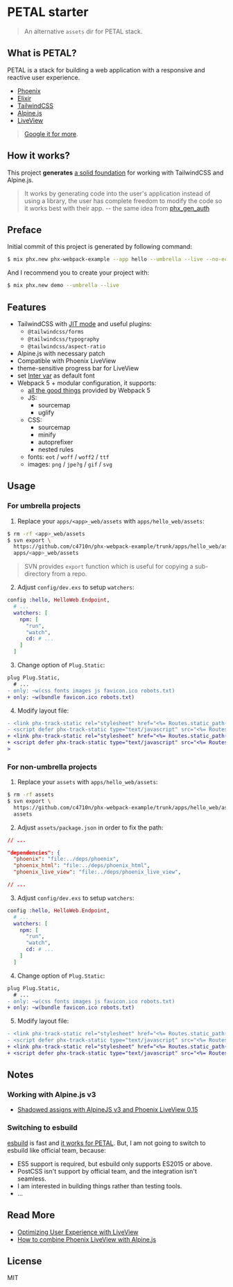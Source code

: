 # PETAL starter

> An alternative `assets` dir for PETAL stack.

## What is PETAL?

PETAL is a stack for building a web application with a responsive and reactive user experience.

- [Phoenix](https://www.phoenixframework.org/)
- [Elixir](https://elixir-lang.org/)
- [TailwindCSS](https://tailwindcss.com/)
- [Alpine.js](https://github.com/alpinejs/alpine)
- [LiveView](https://hexdocs.pm/phoenix_live_view)

> [Google it for more](https://www.google.com/search?q=petal+stack).

## How it works?

This project **generates** [a solid foundation](https://github.com/c4710n/phx-webpack-example/tree/master/apps/hello_web/assets) for working with TailwindCSS and Alpine.js.

> It works by generating code into the user's application instead of using a library, the user has complete freedom to modify the code so it works best with their app.
> -- the same idea from [phx_gen_auth](https://github.com/aaronrenner/phx_gen_auth)

## Preface

Initial commit of this project is generated by following command:

```sh
$ mix phx.new phx-webpack-example --app hello --umbrella --live --no-ecto
```

And I recommend you to create your project with:

```sh
$ mix phx.new demo --umbrella --live
```

## Features

- TailwindCSS with [JIT mode](https://tailwindcss.com/docs/just-in-time-mode) and useful plugins:
  - `@tailwindcss/forms`
  - `@tailwindcss/typography`
  - `@tailwindcss/aspect-ratio`
- Alpine.js with necessary patch
- Compatible with Phoenix LiveView
- theme-sensitive progress bar for LiveView
- set [Inter var](https://rsms.me/inter/) as default font
- Webpack 5 + modular configuration, it supports:
  - [all the good things](https://webpack.js.org/blog/2020-10-10-webpack-5-release/) provided by Webpack 5
  - JS:
    - sourcemap
    - uglify
  - CSS:
    - sourcemap
    - minify
    - autoprefixer
    - nested rules
  - fonts: `eot` / `woff` / `woff2` / `ttf`
  - images: `png` / `jpe?g` / `gif` / `svg`

## Usage

### For umbrella projects

1. Replace your `apps/<app>_web/assets` with `apps/hello_web/assets`:

```sh
$ rm -rf <app>_web/assets
$ svn export \
  https://github.com/c4710n/phx-webpack-example/trunk/apps/hello_web/assets \
  apps/<app>_web/assets
```

> SVN provides `export` function which is useful for copying a sub-directory from a repo.

2. Adjust `config/dev.exs` to setup `watchers`:

```elixir
config :hello, HelloWeb.Endpoint,
  # ...
  watchers: [
    npm: [
      "run",
      "watch",
      cd: # ...
    ]
  ]
```

3. Change option of `Plug.Static`:

```diff
plug Plug.Static,
  # ...
- only: ~w(css fonts images js favicon.ico robots.txt)
+ only: ~w(bundle favicon.ico robots.txt)
```

4. Modify layout file:

```diff
- <link phx-track-static rel="stylesheet" href="<%= Routes.static_path(@conn, "/css/app.css") %>"/>
- <script defer phx-track-static type="text/javascript" src="<%= Routes.static_path(@conn, "/js/app.js") %>"></script
+ <link phx-track-static rel="stylesheet" href="<%= Routes.static_path(@conn, "/bundle/app.css") %>"/>
+ <script defer phx-track-static type="text/javascript" src="<%= Routes.static_path(@conn, "/bundle/app.js") %>"></script>
>
```

### For non-umbrella projects

1. Replace your `assets` with `apps/hello_web/assets`:

```sh
$ rm -rf assets
$ svn export \
  https://github.com/c4710n/phx-webpack-example/trunk/apps/hello_web/assets \
  assets
```

2. Adjust `assets/package.json` in order to fix the path:

```json
// ...

"dependencies": {
  "phoenix": "file:../deps/phoenix",
  "phoenix_html": "file:../deps/phoenix_html",
  "phoenix_live_view": "file:../deps/phoenix_live_view",

// ...
```

3. Adjust `config/dev.exs` to setup `watchers`:

```elixir
config :hello, HelloWeb.Endpoint,
  # ...
  watchers: [
    npm: [
      "run",
      "watch",
      cd: # ...
    ]
  ]
```

4. Change option of `Plug.Static`:

```diff
plug Plug.Static,
  # ...
- only: ~w(css fonts images js favicon.ico robots.txt)
+ only: ~w(bundle favicon.ico robots.txt)
```

5. Modify layout file:

```diff
- <link phx-track-static rel="stylesheet" href="<%= Routes.static_path(@conn, "/css/app.css") %>"/>
- <script defer phx-track-static type="text/javascript" src="<%= Routes.static_path(@conn, "/js/app.js") %>"></script
+ <link phx-track-static rel="stylesheet" href="<%= Routes.static_path(@conn, "/bundle/app.css") %>"/>
+ <script defer phx-track-static type="text/javascript" src="<%= Routes.static_path(@conn, "/bundle/app.js") %>"></script>
```

## Notes

### Working with Alpine.js v3

- [Shadowed assigns with AlpineJS v3 and Phoenix LiveView 0.15](https://elixirforum.com/t/shadowed-assigns-with-alpinejs-v3-and-phoenix-liveview-0-15/40803)

### Switching to esbuild

[esbuild](https://esbuild.github.io/) is fast and [it works for PETAL](https://sergiotapia.com/phoenix-160-liveview-esbuild-tailwind-jit-alpinejs-a-brief-tutorial). But, I am not going to switch to esbuild like official team, because:

- ES5 support is required, but esbuild only supports ES2015 or above.
- PostCSS isn't support by official team, and the integration isn't seamless.
- I am interested in building things rather than testing tools.
- ...

## Read More

- [Optimizing User Experience with LiveView](https://dockyard.com/blog/2020/12/21/optimizing-user-experience-with-liveview)
- [How to combine Phoenix LiveView with Alpine.js](https://fullstackphoenix.com/tutorials/combine-phoenix-liveview-with-alpine-js)

## License

MIT
